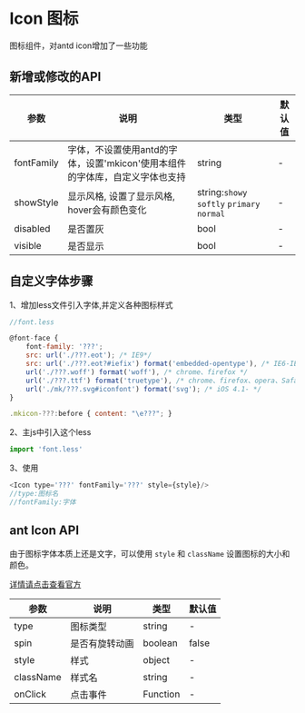 # Icon 图标

图标组件，对antd icon增加了一些功能

## 新增或修改的API

| 参数      | 说明             | 类型      | 默认值  |
|----------|------------------|----------|--------|
| fontFamily | 字体，不设置使用antd的字体，设置'mkicon'使用本组件的字体库，自定义字体也支持 | string | - |
| showStyle | 显示风格, 设置了显示风格, hover会有颜色变化 | string:`showy` `softly` `primary` `normal` | - |
| disabled | 是否置灰 | bool | - |
| visible | 是否显示 | bool | - |

## 自定义字体步骤

1、增加less文件引入字体,并定义各种图标样式

```javascript
//font.less

@font-face {
    font-family: '???';
    src: url('./???.eot'); /* IE9*/
    src: url('./???.eot?#iefix') format('embedded-opentype'), /* IE6-IE8 */
    url('./???.woff') format('woff'), /* chrome、firefox */
    url('./???.ttf') format('truetype'), /* chrome、firefox、opera、Safari, Android, iOS 4.2+*/
    url('./mk/???.svg#iconfont') format('svg'); /* iOS 4.1- */
}

.mkicon-???:before { content: "\e???"; }
```

2、主js中引入这个less

```javascript
import 'font.less'
```

3、使用

```javascript
<Icon type='???' fontFamily='???' style={style}/>
//type:图标名
//fontFamily:字体
```




## ant Icon API

由于图标字体本质上还是文字，可以使用 `style` 和 `className` 设置图标的大小和颜色。

[详情请点击查看官方](https://ant.design/components/icon-cn/)


| 参数      | 说明             | 类型      | 默认值  |
|----------|------------------|----------|--------|
| type | 图标类型 | string | - |
| spin | 是否有旋转动画 | boolean | false |
| style | 样式 | object | - |
| className | 样式名 | string | - |
| onClick | 点击事件 | Function | - |